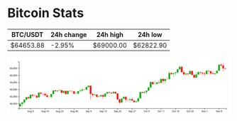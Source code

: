 # Bitcoin Stats

BTC/USDT|24h change|24h high|24h low|
|---|---|---|---|
|$64653.88|-2.95%|$69000.00|$62822.90|

<img src="./chart.svg">
